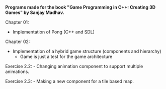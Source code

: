 **Programs made for the book "Game Programming in C++: Creating 3D Games" by Sanjay Madhav.**

Chapter 01:
  - Implementation of Pong (C++ and SDL)
 
Chapter 02:
  - Implementation of a hybrid game structure (components and hierarchy)
    - Game is just a test for the game architecture
  
  Exercise 2.2:
    - Changing animation component to support multiple animations.
    
  Exercise 2.3:
    - Making a new component for a tile based map.

